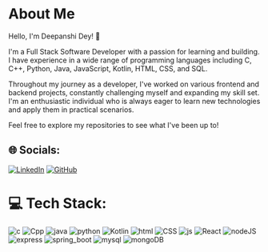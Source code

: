 # About Me

Hello, I'm Deepanshi Dey! 👋

I'm a Full Stack Software Developer with a passion for learning and building. I have experience in a wide range of programming languages including C, C++, Python, Java, JavaScript, Kotlin, HTML, CSS, and SQL.

Throughout my journey as a developer, I've worked on various frontend and backend projects, constantly challenging myself and expanding my skill set. I'm an enthusiastic individual who is always eager to learn new technologies and apply them in practical scenarios.

Feel free to explore my repositories to see what I've been up to!


## 🌐 Socials:
[![LinkedIn](![image](https://img.shields.io/badge/LinkedIn-%230077B5.svg?logo=linkedin&logoColor=white))](https://www.linkedin.com/in/deepanshidey03/) [![GitHub](https://img.shields.io/badge/GitHub-%23181717.svg?logo=github&logoColor=white)](https://github.com/Deepanshi03)

# 💻 Tech Stack:
![c](https://github.com/Deepanshi03/Deepanshi03/assets/92084743/3c2be341-431c-4585-a250-64b7e4b1cbef)
![Cpp](https://github.com/Deepanshi03/Deepanshi03/assets/92084743/620199a3-0a90-443d-b5ee-0a83f700d195)
![java](https://github.com/Deepanshi03/Deepanshi03/assets/92084743/0128652d-d908-45b2-a1b1-2d9455569c3f)
![python](https://github.com/Deepanshi03/Deepanshi03/assets/92084743/b548ebb3-338d-44d1-a53c-faf763e26e68)
![Kotlin](https://github.com/Deepanshi03/Deepanshi03/assets/92084743/f88db419-0b0c-41a0-8dfc-7a111f4de5db)
![html](https://github.com/Deepanshi03/Deepanshi03/assets/92084743/eaaadcfb-547e-455e-ac53-cf7c413524cf)
![CSS](https://github.com/Deepanshi03/Deepanshi03/assets/92084743/d9f8785f-4593-4fee-8c29-52b2c317df64)
![js](https://github.com/Deepanshi03/Deepanshi03/assets/92084743/4b052f70-734b-430e-9e01-f46b8f420a1e)
![React](https://github.com/Deepanshi03/Deepanshi03/assets/92084743/1fa80fa2-660e-4970-9773-302267468415)
![nodeJS](https://github.com/Deepanshi03/Deepanshi03/assets/92084743/bddd34fa-592b-46e3-a981-f7c5a8dbf211)
![express](https://github.com/Deepanshi03/Deepanshi03/assets/92084743/462bd575-bc64-41bc-b571-69298511747a)
![spring_boot](https://github.com/Deepanshi03/Deepanshi03/assets/92084743/2400fafd-75b5-4aca-9117-23e3301400a2)
![mysql](https://github.com/Deepanshi03/Deepanshi03/assets/92084743/f854ad01-8348-4fa3-8e0d-040dc37db48f)
![mongoDB](https://github.com/Deepanshi03/Deepanshi03/assets/92084743/bd53fd2d-0f1b-4a6d-84fd-38425e13a481)



